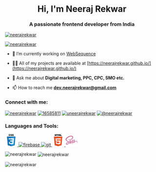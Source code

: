 <h1 align="center">Hi, I'm Neeraj Rekwar</h1>
<h3 align="center">A passionate frontend developer from India</h3>

<p align="left"> <a href="https://github.com/ryo-ma/github-profile-trophy"><img src="https://github-profile-trophy.vercel.app/?username=neerajrekwar" alt="neerajrekwar" /></a> </p>

<p align="left"> <a href="https://twitter.com/neerajrekwar" target="blank"><img src="https://img.shields.io/twitter/follow/neerajrekwar?logo=twitter&style=for-the-badge" alt="neerajrekwar" /></a> </p>

- 🔭 I’m currently working on [WebSequence](https://websequence.netlify.app/)

- 👨‍💻 All of my projects are available at [https://neerajrekwar.github.io/](https://neerajrekwar.github.io/)

- 💬 Ask me about **Digital marketing, PPC, CPC, SMO etc.**

- 📫 How to reach me **dev.neerajrekwar@gmail.com**

<h3 align="left">Connect with me:</h3>
<p align="left">
<a href="https://twitter.com/neerajrekwar" target="blank"><img align="center" src="https://raw.githubusercontent.com/rahuldkjain/github-profile-readme-generator/master/src/images/icons/Social/twitter.svg" alt="neerajrekwar" height="30" width="40" /></a>
<a href="https://stackoverflow.com/users/16585811" target="blank"><img align="center" src="https://raw.githubusercontent.com/rahuldkjain/github-profile-readme-generator/master/src/images/icons/Social/stack-overflow.svg" alt="16585811" height="30" width="40" /></a>
<a href="https://instagram.com/uneerajrekwar" target="blank"><img align="center" src="https://raw.githubusercontent.com/rahuldkjain/github-profile-readme-generator/master/src/images/icons/Social/instagram.svg" alt="uneerajrekwar" height="30" width="40" /></a>
<a href="https://medium.com/@neerajrekwar" target="blank"><img align="center" src="https://raw.githubusercontent.com/rahuldkjain/github-profile-readme-generator/master/src/images/icons/Social/medium.svg" alt="@neerajrekwar" height="30" width="40" /></a>
</p>

<h3 align="left">Languages and Tools:</h3>
<p align="left"> <a href="https://www.w3schools.com/css/" target="_blank" rel="noreferrer"> <img src="https://raw.githubusercontent.com/devicons/devicon/master/icons/css3/css3-original-wordmark.svg" alt="css3" width="40" height="40"/> </a> <a href="https://firebase.google.com/" target="_blank" rel="noreferrer"> <img src="https://www.vectorlogo.zone/logos/firebase/firebase-icon.svg" alt="firebase" width="40" height="40"/> </a> <a href="https://git-scm.com/" target="_blank" rel="noreferrer"> <img src="https://www.vectorlogo.zone/logos/git-scm/git-scm-icon.svg" alt="git" width="40" height="40"/> </a> <a href="https://www.w3.org/html/" target="_blank" rel="noreferrer"> <img src="https://raw.githubusercontent.com/devicons/devicon/master/icons/html5/html5-original-wordmark.svg" alt="html5" width="40" height="40"/> </a> <a href="https://sass-lang.com" target="_blank" rel="noreferrer"> <img src="https://raw.githubusercontent.com/devicons/devicon/master/icons/sass/sass-original.svg" alt="sass" width="40" height="40"/> </a> </p>

<p><img align="left" src="https://github-readme-stats.vercel.app/api/top-langs?username=neerajrekwar&show_icons=true&locale=en&layout=compact" alt="neerajrekwar" /></p>

<p>&nbsp;<img align="center" src="https://github-readme-stats.vercel.app/api?username=neerajrekwar&show_icons=true&locale=en" alt="neerajrekwar" /></p>

<p><img align="center" src="https://github-readme-streak-stats.herokuapp.com/?user=neerajrekwar&" alt="neerajrekwar" /></p>
